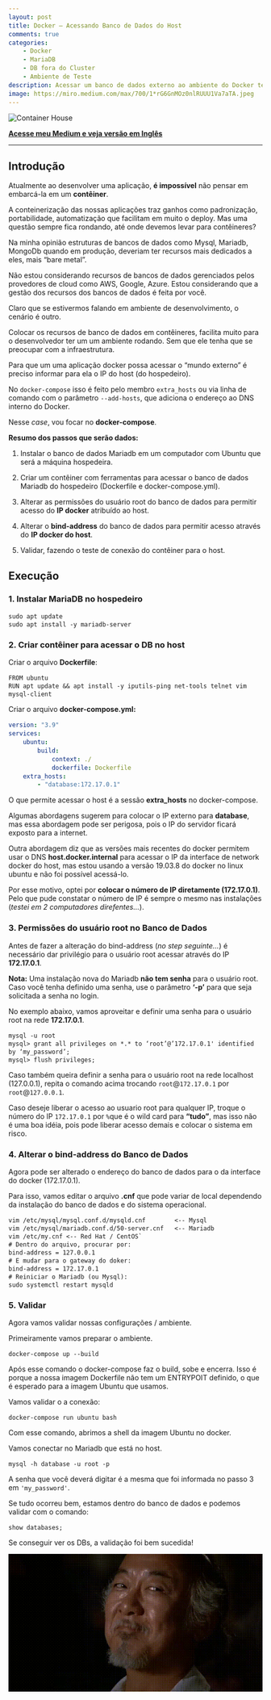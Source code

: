 ```yaml
---
layout: post
title: Docker — Acessando Banco de Dados do Host
comments: true
categories: 
    - Docker
    - MariaDB
    - DB fora do Cluster
    - Ambiente de Teste
description: Acessar um banco de dados externo ao ambiente do Docker tem suas pegadinhas. Aqui tem dicas para facilitar essa tarefa.
image: https://miro.medium.com/max/700/1*rG6GnMOz0nlRUUU1Va7aTA.jpeg
---
```


![Container House](https://miro.medium.com/max/700/1*rG6GnMOz0nlRUUU1Va7aTA.jpeg)

[**Acesse meu Medium e veja versão em Inglês**](https://medium.com/@jrperin1975/docker-accessing-host-database-49e1ff92a40)

-----

## Introdução

Atualmente ao desenvolver uma aplicação, **é impossível** não pensar em embarcá-la em um **contêiner**.

A conteinerização das nossas aplicações traz ganhos como padronização, portabilidade, automatização que facilitam em muito o deploy.
Mas uma questão sempre fica rondando, até onde devemos levar para contêineres?

Na minha opinião estruturas de bancos de dados como Mysql, Mariadb, MongoDb quando em produção, deveriam ter recursos mais dedicados a eles, mais “bare metal”. 

Não estou considerando recursos de bancos de dados gerenciados pelos provedores de cloud como AWS, Google, Azure. Estou considerando que a gestão dos recursos dos bancos de dados é feita por você.

Claro que se estivermos falando em ambiente de desenvolvimento, o cenário é outro.

Colocar os recursos de banco de dados em contêineres, facilita muito para o desenvolvedor ter um um ambiente rodando. Sem que ele tenha que se preocupar com a infraestrutura.

Para que um uma aplicação docker possa acessar o “mundo externo” é preciso informar para ela o IP do host (do hospedeiro).

No `docker-compose` isso é feito pelo membro `extra_hosts` ou via linha de comando com o parâmetro `--add-hosts`, que adiciona o endereço ao DNS interno do Docker.

Nesse _case_, vou focar no **docker-compose**.

**Resumo dos passos que serão dados:**

1. Instalar o banco de dados Mariadb em um computador com Ubuntu que será a máquina hospedeira.

1. Criar um contêiner com ferramentas para acessar o banco de dados Mariadb do hospedeiro (Dockerfile e docker-compose.yml).

1. Alterar as permissões do usuário root do banco de dados para permitir acesso do **IP docker** atribuído ao host.

1. Alterar o **bind-address** do banco de dados para permitir acesso através do **IP docker do host**.

1. Validar, fazendo o teste de conexão do contêiner para o host.

## Execução

### 1. Instalar MariaDB no hospedeiro

``` shell
sudo apt update
sudo apt install -y mariadb-server
```

### 2. Criar contêiner para acessar o DB no host

Criar o arquivo **Dockerfile**:

``` shell
FROM ubuntu
RUN apt update && apt install -y iputils-ping net-tools telnet vim mysql-client
```

Criar o arquivo **docker-compose.yml:**

``` yaml
version: "3.9"
services:
    ubuntu:
        build:
            context: ./
            dockerfile: Dockerfile
    extra_hosts:
        - "database:172.17.0.1"
```

O que permite acessar o host é a sessão **extra_hosts** no docker-compose.

Algumas abordagens sugerem para colocar o IP externo para **database**, mas essa abordagem pode ser perigosa, pois o IP do servidor ficará exposto para a internet.

Outra abordagem diz que as versões mais recentes do docker permitem usar o DNS **host.docker.internal** para acessar o IP da interface de network docker do host, mas estou usando a versão 19.03.8 do docker no linux ubuntu e não foi possível acessá-lo.

Por esse motivo, optei por **colocar o número de IP diretamente (172.17.0.1)**. Pelo que pude constatar o número de IP é sempre o mesmo nas instalações (_testei em 2 computadores direfentes…_).

### 3. Permissões do usuário root no Banco de Dados
Antes de fazer a alteração do bind-address (_no step seguinte…_) é necessário dar privilégio para o usuário root acessar através do IP **172.17.0.1**.

**Nota:** Uma instalação nova do Mariadb **não tem senha** para o usuário root. Caso você tenha definido uma senha, use o parâmetro **‘-p’** para que seja solicitada a senha no login.

No exemplo abaixo, vamos aproveitar e definir uma senha para o usuário root na rede **172.17.0.1**.

``` shell
mysql -u root
mysql> grant all privileges on *.* to ‘root’@’172.17.0.1' identified by ‘my_password’;
mysql> flush privileges;
```

Caso também queira definir a senha para o usuário root na rede localhost (127.0.0.1), repita o comando acima trocando `root`@`172.17.0.1` por `root`@`127.0.0.1`.

Caso deseje liberar o acesso ao usuario root para qualquer IP, troque o número do IP `172.17.0.1` por `%`que é o wild card para **“tudo”**, mas isso não é uma boa idéia, pois pode liberar acesso demais e colocar o sistema em risco.

### 4. Alterar o bind-address do Banco de Dados

Agora pode ser alterado o endereço do banco de dados para o da interface do docker (172.17.0.1).

Para isso, vamos editar o arquivo **.cnf** que pode variar de local dependendo da instalação do banco de dados e do sistema operacional.

``` shell
vim /etc/mysql/mysql.conf.d/mysqld.cnf        <-- Mysql
vim /etc/mysql/mariadb.conf.d/50-server.cnf   <-- Mariadb
vim /etc/my.cnf <-- Red Hat / CentOS`
# Dentro do arquivo, procurar por:
bind-address = 127.0.0.1
# E mudar para o gateway do doker:
bind-address = 172.17.0.1
# Reiniciar o Mariadb (ou Mysql):
sudo systemctl restart mysqld
```

### 5. Validar

Agora vamos validar nossas configurações / ambiente.

Primeiramente vamos preparar o ambiente.

``` shell
docker-compose up --build
```

Após esse comando o docker-compose faz o build, sobe e encerra. Isso é porque a nossa imagem Dockerfile não tem um ENTRYPOIT definido, o que é esperado para a imagem Ubuntu que usamos.

Vamos validar o a conexão:

``` shell
docker-compose run ubuntu bash
```

Com esse comando, abrimos a shell da imagem Ubuntu no docker.

Vamos conectar no Mariadb que está no host.

``` shell
mysql -h database -u root -p
```

A senha que você deverá digitar é a mesma que foi informada no passo 3 em `'my_password'`.

Se tudo ocorreu bem, estamos dentro do banco de dados e podemos validar com o comando:

``` shell
show databases;
```

Se conseguir ver os DBs, a validação foi bem sucedida!

![Gif Sr. Miyagi acenando positivamente](/public/images/sr_myiagi.gif)
